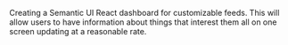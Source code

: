 Creating a Semantic UI React dashboard for customizable feeds. This will allow users to have information about things that interest them all on one screen updating at a reasonable rate.
